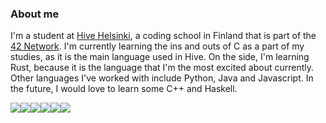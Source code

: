 ### About me
I'm a student at [Hive Helsinki](https://www.hive.fi/en/), a coding school in Finland that is part of the [42 Network](https://42.fr/en/network-42/). I'm currently learning the ins and outs of C as a part of my studies, as it is the main language used in Hive. On the side, I'm learning Rust, because it is the language that I'm the most excited about currently. Other languages I've worked with include Python, Java and Javascript. In the future, I would love to learn some C++ and Haskell.

<img src='https://img.shields.io/badge/-C-blue?logo=c&style=for-the-badge'/><img src='https://img.shields.io/badge/-Rust-red?logo=rust&style=for-the-badge'/><img src='https://img.shields.io/badge/-Python-gold?logo=python&style=for-the-badge'/><img src='https://img.shields.io/badge/-Git-whitesmoke?logo=git&style=for-the-badge'/><img src='https://img.shields.io/badge/-Vim-mediumpurple?logo=vim&style=for-the-badge'/><img src='https://img.shields.io/badge/-Bash-dimgray?logo=gnubash&style=for-the-badge'/>
